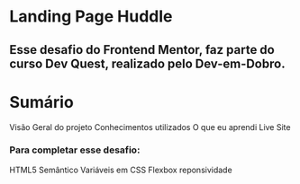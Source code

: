 # Landing Page Huddle

## Esse desafio do Frontend Mentor, faz parte do curso Dev Quest, realizado pelo Dev-em-Dobro.

# Sumário

Visão Geral do projeto
Conhecimentos utilizados
O que eu aprendi
Live Site

### Para completar esse desafio:

HTML5 Semântico
Variáveis em CSS
Flexbox
reponsividade
